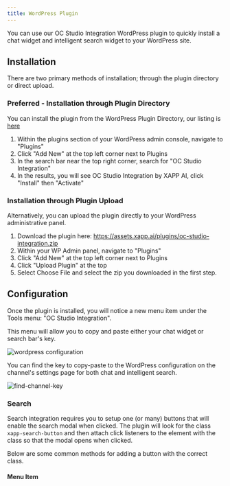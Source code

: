 ```yaml
---
title: WordPress Plugin
---
```


You can use our OC Studio Integration WordPress plugin to quickly install a chat widget and intelligent search widget to your WordPress site.

## Installation

There are two primary methods of installation; through the plugin directory or direct upload.

### Preferred - Installation through Plugin Directory

You can install the plugin from the WordPress Plugin Directory, our listing is [here](https://wordpress.org/plugins/oc-studio-integration/)

1. Within the plugins section of your WordPress admin console, navigate to "Plugins"
1. Click "Add New" at the top left corner next to Plugins
1. In the search bar near the top right corner, search for "OC Studio Integration"
1. In the results, you will see OC Studio Integration by XAPP AI, click "Install" then "Activate"

### Installation through Plugin Upload

Alternatively, you can upload the plugin directly to your WordPress administrative panel.

1.  Download the plugin here: https://assets.xapp.ai/plugins/oc-studio-integration.zip 
1.  Within your WP Admin panel, navigate to "Plugins"
1. Click "Add New" at the top left corner next to Plugins
1.  Click "Upload Plugin" at the top
1.  Select Choose File and select the zip you downloaded in the first step.

## Configuration

Once the plugin is installed, you will notice a new menu item under the Tools menu: "OC Studio Integration".

This menu will allow you to copy and paste either your chat widget or search bar's key.  

![wordpress configuration](../../static/img/channel/wordpress-configuration.png "OC Studio Integration")

You can find the key to copy-paste to the WordPress configuration on the channel's settings page for both chat and intelligent search.

![find-channel-key](../../static/img/channel/find-widget-key.gif)

### Search

Search integration requires you to setup one (or many) buttons that will enable the search modal when clicked.  The plugin will look for the class `xapp-search-button` and then attach click listeners to the element with the class so that the modal opens when clicked.

Below are some common methods for adding a button with the correct class.

#### Menu Item

